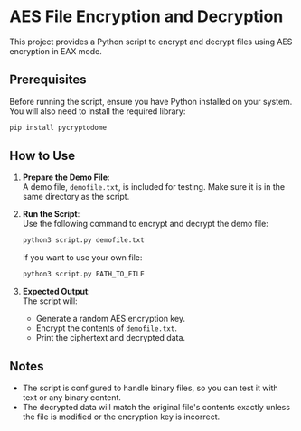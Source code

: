 # AES File Encryption and Decryption

This project provides a Python script to encrypt and decrypt files using AES encryption in EAX mode. 

## Prerequisites

Before running the script, ensure you have Python installed on your system. You will also need to install the required library:

```bash
pip install pycryptodome
```

## How to Use

1. **Prepare the Demo File**:  
   A demo file, `demofile.txt`, is included for testing. Make sure it is in the same directory as the script.

2. **Run the Script**:  
   Use the following command to encrypt and decrypt the demo file:
   ```bash
   python3 script.py demofile.txt
   ```
   If you want to use your own file: 
   ```bash
   python3 script.py PATH_TO_FILE
   ```

3. **Expected Output**:  
   The script will:
   - Generate a random AES encryption key.
   - Encrypt the contents of `demofile.txt`.
   - Print the ciphertext and decrypted data.

## Notes

- The script is configured to handle binary files, so you can test it with text or any binary content.
- The decrypted data will match the original file's contents exactly unless the file is modified or the encryption key is incorrect.
```

